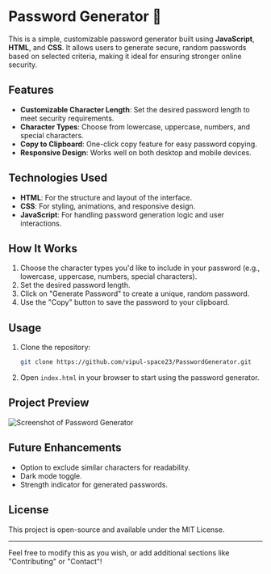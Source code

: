 # Password Generator 🔐

This is a simple, customizable password generator built using **JavaScript**, **HTML**, and **CSS**. It allows users to generate secure, random passwords based on selected criteria, making it ideal for ensuring stronger online security.

## Features
- **Customizable Character Length**: Set the desired password length to meet security requirements.
- **Character Types**: Choose from lowercase, uppercase, numbers, and special characters.
- **Copy to Clipboard**: One-click copy feature for easy password copying.
- **Responsive Design**: Works well on both desktop and mobile devices.

## Technologies Used
- **HTML**: For the structure and layout of the interface.
- **CSS**: For styling, animations, and responsive design.
- **JavaScript**: For handling password generation logic and user interactions.

## How It Works
1. Choose the character types you'd like to include in your password (e.g., lowercase, uppercase, numbers, special characters).
2. Set the desired password length.
3. Click on "Generate Password" to create a unique, random password.
4. Use the "Copy" button to save the password to your clipboard.

## Usage
1. Clone the repository:
   ```bash
   git clone https://github.com/vipul-space23/PasswordGenerator.git
   ```
2. Open `index.html` in your browser to start using the password generator.

## Project Preview
![Screenshot of Password Generator](screenshot.png)

## Future Enhancements
- Option to exclude similar characters for readability.
- Dark mode toggle.
- Strength indicator for generated passwords.

## License
This project is open-source and available under the MIT License.

---

Feel free to modify this as you wish, or add additional sections like "Contributing" or "Contact"!
